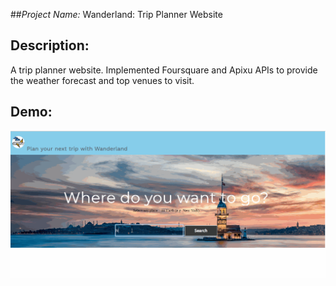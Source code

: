 ##*Project Name:* Wanderland: Trip Planner Website
## Description: 
A trip planner website. Implemented Foursquare and Apixu APIs to provide the weather forecast and top venues to visit.
## Demo:
<img src="https://github.com/ovezovs/Wanderland-Trip-Planner-site/blob/master/demo.gif" alt="Demo of the website">
